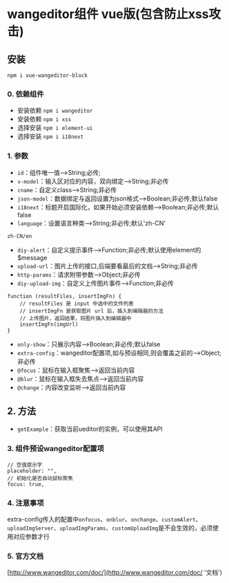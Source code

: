 # wangeditor组件 vue版(包含防止xss攻击)

## 安装
	npm i vue-wangeditor-block

### 0. 依赖组件
* 安装依赖 `npm i wangeditor`
* 安装依赖 `npm i xss`
* 选择安装 `npm i element-ui`
* 选择安装 `npm i i18next`

### 1. 参数
* `id`：组件唯一值-->String;必传;
* `v-model`：输入区对应的内容，双向绑定-->String;非必传
* `cname`：自定义class-->String;非必传
* `json-model`：数据绑定与返回设置为json格式-->Boolean;非必传;默认false
* `i18next`：标题开启国际化，如果开始必须安装依赖-->Boolean;非必传;默认false
* `language`：设置语言种类-->String;非必传;默认'zh-CN'
>
	zh-CN/en
>

* `diy-alert`：自定义提示事件-->Function;非必传;默认使用element的$message
* `upload-url`：图片上传的接口,后端要看最后的文档-->String;非必传
* `http-params`：请求附带参数-->Object;非必传
* `diy-upload-img`：自定义上传图片事件-->Function;非必传
>
	function (resultFiles, insertImgFn) {
	    // resultFiles 是 input 中选中的文件列表
	    // insertImgFn 是获取图片 url 后，插入到编辑器的方法
	    // 上传图片，返回结果，将图片插入到编辑器中
	    insertImgFn(imgUrl)
	}
>

* `only-show`：只展示内容-->Boolean;非必传;默认false
* `extra-config`：wangeditor配置项,如与预设相同,则会覆盖之前的-->Object;非必传
* `@focus`：鼠标在输入框聚焦-->返回当前内容
* `@blur`：鼠标在输入框失去焦点-->返回当前内容
* `@change`：内容改变监听-->返回当前内容

## 2. 方法
* `getExample`：获取当前ueditor的实例，可以使用其API

### 3. 组件预设wangeditor配置项
	// 空值提示字
	placeholder: "",
	// 初始化是否自动鼠标聚焦
	focus: true, 

### 4. 注意事项
extra-config传入的配置中`onfocus`、`onblur`、`onchange`、`customAlert`、`uploadImgServer`、`uploadImgParams`、`customUploadImg`是不会生效的，必须使用对应参数才行

### 5. 官方文档
[http://www.wangeditor.com/doc/](http://www.wangeditor.com/doc/ '文档')
